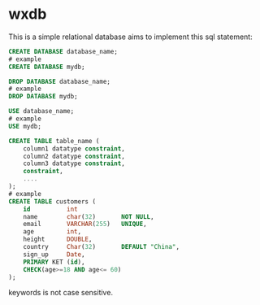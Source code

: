 # wxdb

This is a simple relational database aims to implement this sql statement:

```sql
CREATE DATABASE database_name;
# example
CREATE DATABASE mydb;
```

```sql
DROP DATABASE database_name;
# example
DROP DATABASE mydb;
```

```sql
USE database_name;
# example
USE mydb;
```

```sql
CREATE TABLE table_name (
    column1 datatype constraint,
    column2 datatype constraint,
    column3 datatype constraint,
    constraint,
    ....
);
# example
CREATE TABLE customers (
    id          int            
    name        char(32)       NOT NULL,
    email       VARCHAR(255)   UNIQUE,
    age         int,
    height      DOUBLE,
    country     Char(32)       DEFAULT "China",
    sign_up     Date,
    PRIMARY KET (id),
    CHECK(age>=18 AND age<= 60)
);
```

keywords is not case sensitive.
